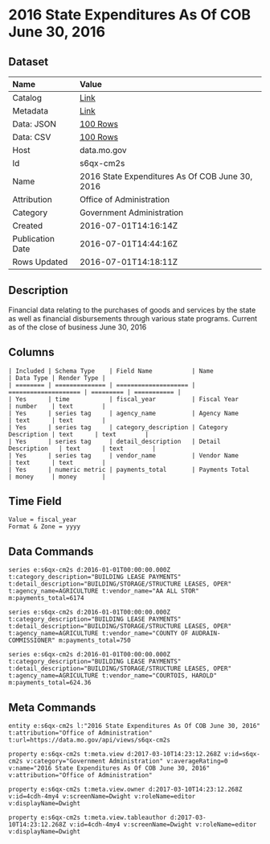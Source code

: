 # 2016 State Expenditures As Of COB June 30, 2016

## Dataset

| Name | Value |
| :--- | :---- |
| Catalog | [Link](https://catalog.data.gov/dataset/2016-state-expenditures-as-of-cob-june-30-2016) |
| Metadata | [Link](https://data.mo.gov/api/views/s6qx-cm2s) |
| Data: JSON | [100 Rows](https://data.mo.gov/api/views/s6qx-cm2s/rows.json?max_rows=100) |
| Data: CSV | [100 Rows](https://data.mo.gov/api/views/s6qx-cm2s/rows.csv?max_rows=100) |
| Host | data.mo.gov |
| Id | s6qx-cm2s |
| Name | 2016 State Expenditures As Of COB June 30, 2016 |
| Attribution | Office of Administration |
| Category | Government Administration |
| Created | 2016-07-01T14:16:14Z |
| Publication Date | 2016-07-01T14:44:16Z |
| Rows Updated | 2016-07-01T14:18:11Z |

## Description

Financial data relating to the purchases of goods and services by the state as well as financial disbursements through various state programs. Current as of the close of business June 30, 2016

## Columns

```ls
| Included | Schema Type    | Field Name           | Name                 | Data Type | Render Type |
| ======== | ============== | ==================== | ==================== | ========= | =========== |
| Yes      | time           | fiscal_year          | Fiscal Year          | number    | text        |
| Yes      | series tag     | agency_name          | Agency Name          | text      | text        |
| Yes      | series tag     | category_description | Category Description | text      | text        |
| Yes      | series tag     | detail_description   | Detail Description   | text      | text        |
| Yes      | series tag     | vendor_name          | Vendor Name          | text      | text        |
| Yes      | numeric metric | payments_total       | Payments Total       | money     | money       |
```

## Time Field

```ls
Value = fiscal_year
Format & Zone = yyyy
```

## Data Commands

```ls
series e:s6qx-cm2s d:2016-01-01T00:00:00.000Z t:category_description="BUILDING LEASE PAYMENTS" t:detail_description="BUILDING/STORAGE/STRUCTURE LEASES, OPER" t:agency_name=AGRICULTURE t:vendor_name="AA ALL STOR" m:payments_total=6174

series e:s6qx-cm2s d:2016-01-01T00:00:00.000Z t:category_description="BUILDING LEASE PAYMENTS" t:detail_description="BUILDING/STORAGE/STRUCTURE LEASES, OPER" t:agency_name=AGRICULTURE t:vendor_name="COUNTY OF AUDRAIN-COMMISSIONER" m:payments_total=750

series e:s6qx-cm2s d:2016-01-01T00:00:00.000Z t:category_description="BUILDING LEASE PAYMENTS" t:detail_description="BUILDING/STORAGE/STRUCTURE LEASES, OPER" t:agency_name=AGRICULTURE t:vendor_name="COURTOIS, HAROLD" m:payments_total=624.36
```

## Meta Commands

```ls
entity e:s6qx-cm2s l:"2016 State Expenditures As Of COB June 30, 2016" t:attribution="Office of Administration" t:url=https://data.mo.gov/api/views/s6qx-cm2s

property e:s6qx-cm2s t:meta.view d:2017-03-10T14:23:12.268Z v:id=s6qx-cm2s v:category="Government Administration" v:averageRating=0 v:name="2016 State Expenditures As Of COB June 30, 2016" v:attribution="Office of Administration"

property e:s6qx-cm2s t:meta.view.owner d:2017-03-10T14:23:12.268Z v:id=4cdh-4my4 v:screenName=Dwight v:roleName=editor v:displayName=Dwight

property e:s6qx-cm2s t:meta.view.tableauthor d:2017-03-10T14:23:12.268Z v:id=4cdh-4my4 v:screenName=Dwight v:roleName=editor v:displayName=Dwight
```